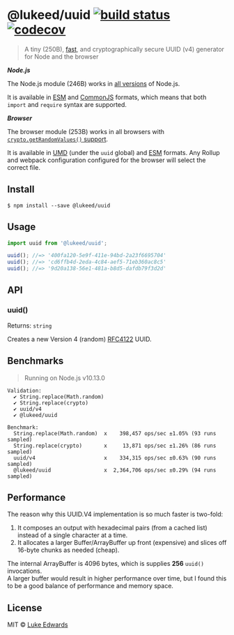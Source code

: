 # @lukeed/uuid [![build status](https://badgen.net/github/status/lukeed/uuid)](https://github.com/lukeed/uuid/actions) [![codecov](https://badgen.now.sh/codecov/c/github/lukeed/uuid)](https://codecov.io/gh/lukeed/uuid)

> A tiny (250B), [fast](#benchmarks), and cryptographically secure UUID (v4) generator for Node and the browser

***Node.js***

The Node.js module (246B) works in [all versions](https://nodejs.org/api/crypto.html#crypto_crypto_randombytes_size_callback) of Node.js.

It is available in [ESM](https://unpkg.com/@lukeed/uuid/dist/index.mjs) and [CommonJS](https://unpkg.com/@lukeed/uuid/dist/index.js) formats, which means that both `import` and `require` syntax are supported.

***Browser***

The browser module (253B) works in all browsers with [`crypto.getRandomValues()` support](https://caniuse.com/#feat=getrandomvalues).

It is available in [UMD](https://unpkg.com/@lukeed/uuid) (under the `uuid` global) and [ESM](https://unpkg.com/@lukeed/uuid/dist/index.esm.js) formats. Any Rollup and webpack configuration configured for the browser will select the correct file.


## Install

```
$ npm install --save @lukeed/uuid
```


## Usage

```js
import uuid from '@lukeed/uuid';

uuid(); //=> '400fa120-5e9f-411e-94bd-2a23f6695704'
uuid(); //=> 'cd6ffb4d-2eda-4c84-aef5-71eb360ac8c5'
uuid(); //=> '9d20a138-56e1-481a-b8d5-dafdb79f3d2d'
```


## API

### uuid()
Returns: `string`

Creates a new Version 4 (random) [RFC4122](http://www.ietf.org/rfc/rfc4122.txt) UUID.


## Benchmarks

> Running on Node.js v10.13.0

```
Validation:
  ✔ String.replace(Math.random)
  ✔ String.replace(crypto)
  ✔ uuid/v4
  ✔ @lukeed/uuid

Benchmark:
  String.replace(Math.random)  x    398,457 ops/sec ±1.05% (93 runs sampled)
  String.replace(crypto)       x     13,871 ops/sec ±1.26% (86 runs sampled)
  uuid/v4                      x    334,315 ops/sec ±0.63% (90 runs sampled)
  @lukeed/uuid                 x  2,364,706 ops/sec ±0.29% (94 runs sampled)
```

## Performance

The reason why this UUID.V4 implementation is so much faster is two-fold:

1) It composes an output with hexadecimal pairs (from a cached list) instead of a single character at a time.
2) It allocates a larger Buffer/ArrayBuffer up front (expensive) and slices off 16-byte chunks as needed (cheap).

The internal ArrayBuffer is 4096 bytes, which is supplies **256** `uuid()` invocations.<br>A larger buffer would result in higher performance over time, but I found this to be a good balance of performance and memory space.

## License

MIT © [Luke Edwards](https://lukeed.com)
